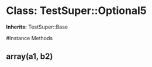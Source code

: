 # Class: TestSuper::Optional5
**Inherits:** TestSuper::Base
    




#Instance Methods
## array(a1, b2) [](#method-i-array)

